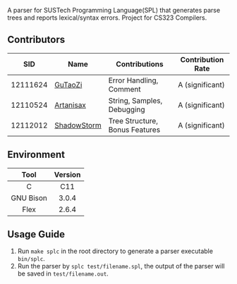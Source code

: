 A parser for SUSTech Programming Language(SPL) that generates parse trees and reports lexical/syntax errors. Project for CS323 Compilers.

## Contributors

| SID      | Name                                            | Contributions                  | Contribution Rate |
| -------- | ----------------------------------------------- | ------------------------------ | ----------------- |
| 12111624 | [GuTaoZi](https://github.com/GuTaoZi)           | Error Handling, Comment        | A (significant)   |
| 12110524 | [Artanisax](https://github.com/Artanisax)       | String, Samples, Debugging     | A (significant)   |
| 12112012 | [ShadowStorm](https://github.com/Jayfeather233) | Tree Structure, Bonus Features | A (significant)   |

## Environment

|   Tool    | Version |
| :-------: | :-----: |
|     C     |   C11   |
| GNU Bison |  3.0.4  |
|   Flex    |  2.6.4  |

## Usage Guide

1. Run `make splc` in the root directory to generate a parser executable `bin/splc`.
2. Run the parser by `splc test/filename.spl`, the output of the parser will be saved in `test/filename.out`.
